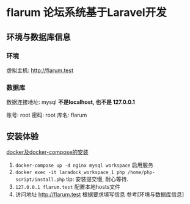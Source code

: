 # flarum 论坛系统基于Laravel开发

## 环境与数据库信息

### 环境

虚拟主机: http://flarum.test

### 数据库

数据连接地址: mysql **不是localhost, 也不是 127.0.0.1**

账号: root 密码: root 库名: flarum

## 安装体验

[docker及docker-compose的安装](http://www.majianwei.com)

1. `docker-compose up -d nginx mysql workspace` 启用服务
2. `docker exec -it laradock_workspace_1 php /home/php-script/install.php`  tip: 安装提交慢, 耐心等待. 
3. `127.0.0.1 flarum.test` 配置本地hosts文件
4. 访问地址 http://flarum.test 根据要求填写信息 参考[环境与数据库信息]
